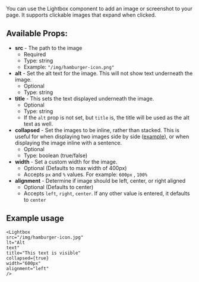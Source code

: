 
You can use the Lightbox component to add an image or screenshot to your page. It supports clickable images that expand when clicked.

## Available Props:

- ******src****** - The path to the image
    - Required
    - Type: string
    - Example: `"/img/hamburger-icon.png"`
- ******alt****** - Set the alt text for the image. This will not show text underneath the image.
    - Optional
    - Type: string
- **********title********** - This sets the text displayed underneath the image.
    - Optional
    - Type: string
    - If the `alt` prop is not set, but `title` is, the title will be used as the alt text as well.
- ********************collapsed******************** - Set the images to be inline, rather than stacked. This is useful for when displaying two images side by side ([example](https://docs.getdbt.com/docs/collaborate/manage-access/set-up-sso-azure-active-directory)), or when displaying the image inline with a sentence.
    - Optional
    - Type: boolean (true/false)
- **********width********** - Set a custom width for the image.
    - Optional (Defaults to max width of 400px)
    - Accepts `px` and `%` values. For example: `600px` , `100%`
- **************alignment************** - Determine if image should be left, center, or right aligned
    - Optional (Defaults to center)
    - Accepts `left`, `right`, `center`. If any other value is entered, it defaults to `center`

## Example usage

<code><Lightbox</code><br>
<code>src="/img/hamburger-icon.jpg"</code><br>
<code>lt="Alt text"</code><br>
<code>title="This text is visible"</code><br> 
<code>collapsed={true}</code><br>
<code>width="600px"</code><br>
<code>alignment="left"</code><br>
<code>/></code>


<LoomVideo id="2b64dbd47a2d46dbafa5b43ed52a91e0" />   

